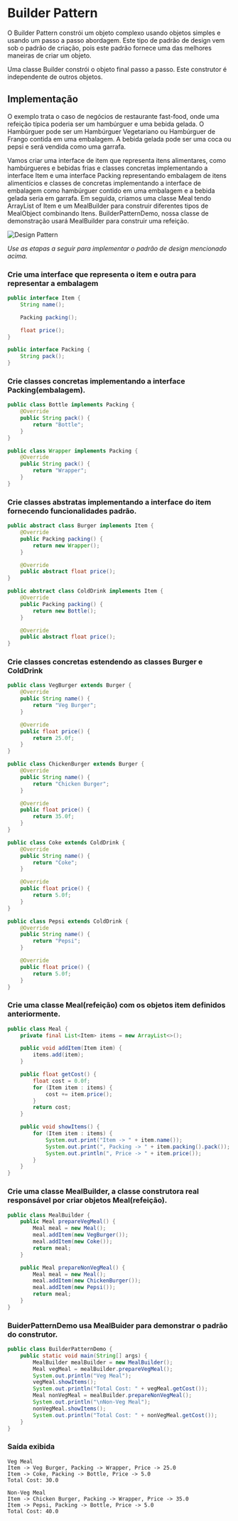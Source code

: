 # Builder Pattern

O Builder Pattern constrói um objeto complexo usando objetos simples e usando um passo a passo abordagem. Este tipo de
padrão de design vem sob o padrão de criação, pois este padrão fornece uma das melhores maneiras de criar um objeto.

Uma classe Builder constrói o objeto final passo a passo. Este construtor é independente de outros objetos.

## Implementação

O exemplo trata o caso de negócios de restaurante fast-food, onde uma refeição típica poderia ser um hambúrguer e uma
bebida gelada. O Hambúrguer pode ser um Hambúrguer Vegetariano ou Hambúrguer de Frango contida em uma embalagem. A
bebida gelada pode ser uma coca ou pepsi e será vendida como uma garrafa.

Vamos criar uma interface de item que representa itens alimentares, como hambúrgueres e bebidas frias e classes
concretas implementando a interface Item e uma interface Packing representando embalagem de itens alimentícios e classes
de concretas implementando a interface de embalagem como hambúrguer contido em uma embalagem e a bebida gelada seria em
garrafa. Em seguida, criamos uma classe Meal tendo ArrayList of Item e um MealBuilder para construir diferentes tipos de
MealObject combinando Itens. BuilderPatternDemo, nossa classe de demonstração usará MealBuilder para construir uma
refeição.

![Design Pattern](assets/ClassDiagram.png)

_Use as etapas a seguir para implementar o padrão de design mencionado acima._

### Crie uma interface que representa o item e outra para representar a embalagem

~~~java
public interface Item {
    String name();

    Packing packing();

    float price();
}

public interface Packing {
    String pack();
}
~~~

### Crie classes concretas implementando a interface Packing(embalagem).

~~~java
public class Bottle implements Packing {
    @Override
    public String pack() {
        return "Bottle";
    }
}

public class Wrapper implements Packing {
    @Override
    public String pack() {
        return "Wrapper";
    }
}
~~~

### Crie classes abstratas implementando a interface do item fornecendo funcionalidades padrão.

~~~java
public abstract class Burger implements Item {
    @Override
    public Packing packing() {
        return new Wrapper();
    }

    @Override
    public abstract float price();
}

public abstract class ColdDrink implements Item {
    @Override
    public Packing packing() {
        return new Bottle();
    }

    @Override
    public abstract float price();
}
~~~

### Crie classes concretas estendendo as classes Burger e ColdDrink

~~~java
public class VegBurger extends Burger {
    @Override
    public String name() {
        return "Veg Burger";
    }

    @Override
    public float price() {
        return 25.0f;
    }
}

public class ChickenBurger extends Burger {
    @Override
    public String name() {
        return "Chicken Burger";
    }

    @Override
    public float price() {
        return 35.0f;
    }
}

public class Coke extends ColdDrink {
    @Override
    public String name() {
        return "Coke";
    }

    @Override
    public float price() {
        return 5.0f;
    }
}

public class Pepsi extends ColdDrink {
    @Override
    public String name() {
        return "Pepsi";
    }

    @Override
    public float price() {
        return 5.0f;
    }
}
~~~

### Crie uma classe Meal(refeição) com os objetos item definidos anteriormente.

~~~java
public class Meal {
    private final List<Item> items = new ArrayList<>();

    public void addItem(Item item) {
        items.add(item);
    }

    public float getCost() {
        float cost = 0.0f;
        for (Item item : items) {
            cost += item.price();
        }
        return cost;
    }

    public void showItems() {
        for (Item item : items) {
            System.out.print("Item -> " + item.name());
            System.out.print(", Packing -> " + item.packing().pack());
            System.out.println(", Price -> " + item.price());
        }
    }
}
~~~

### Crie uma classe MealBuilder, a classe construtora real responsável por criar objetos Meal(refeição).

~~~java
public class MealBuilder {
    public Meal prepareVegMeal() {
        Meal meal = new Meal();
        meal.addItem(new VegBurger());
        meal.addItem(new Coke());
        return meal;
    }

    public Meal prepareNonVegMeal() {
        Meal meal = new Meal();
        meal.addItem(new ChickenBurger());
        meal.addItem(new Pepsi());
        return meal;
    }
}
~~~

### BuiderPatternDemo usa MealBuider para demonstrar o padrão do construtor.

~~~java
public class BuilderPatternDemo {
    public static void main(String[] args) {
        MealBuilder mealBuilder = new MealBuilder();
        Meal vegMeal = mealBuilder.prepareVegMeal();
        System.out.println("Veg Meal");
        vegMeal.showItems();
        System.out.println("Total Cost: " + vegMeal.getCost());
        Meal nonVegMeal = mealBuilder.prepareNonVegMeal();
        System.out.println("\nNon-Veg Meal");
        nonVegMeal.showItems();
        System.out.println("Total Cost: " + nonVegMeal.getCost());
    }
}
~~~

### Saída exibida

    Veg Meal
    Item -> Veg Burger, Packing -> Wrapper, Price -> 25.0
    Item -> Coke, Packing -> Bottle, Price -> 5.0
    Total Cost: 30.0

    Non-Veg Meal
    Item -> Chicken Burger, Packing -> Wrapper, Price -> 35.0
    Item -> Pepsi, Packing -> Bottle, Price -> 5.0
    Total Cost: 40.0